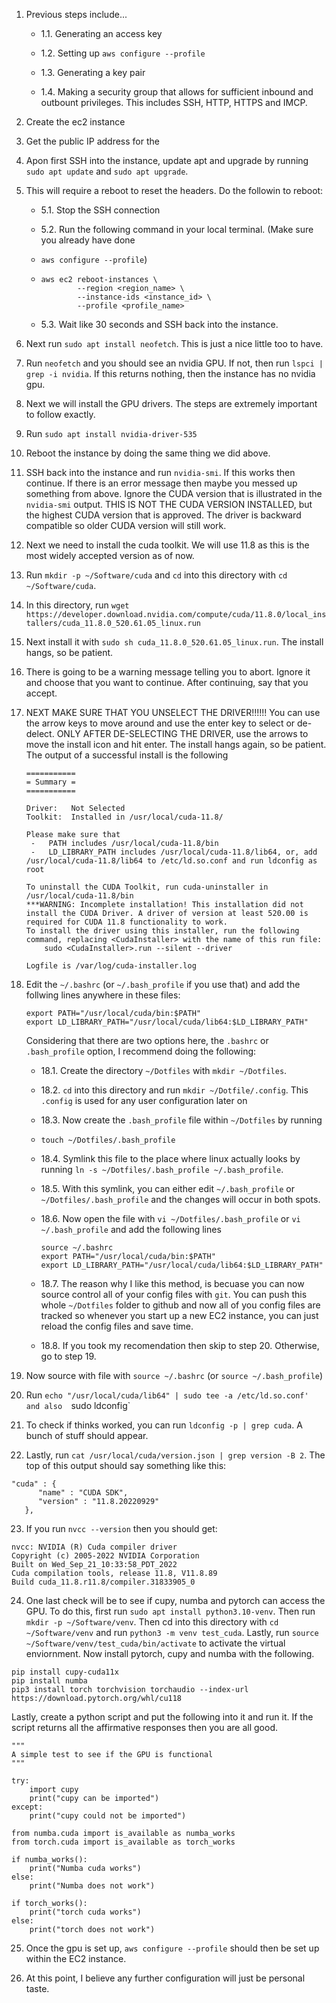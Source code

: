 1. Previous steps include...

    - 1.1. Generating an access key

    - 1.2. Setting up `aws configure --profile`

    - 1.3. Generating a key pair

    - 1.4. Making a security group that allows for sufficient inbound and outbount privileges. This 
    includes SSH, HTTP, HTTPS and IMCP.

2. Create the ec2 instance

3. Get the public IP address for the 

4. Apon first SSH into the instance, update apt and upgrade by running `sudo apt update` and
`sudo apt upgrade`. 

5. This will require a reboot to reset the headers. Do the followin to reboot:

    - 5.1. Stop the SSH connection

    - 5.2. Run the following command in your local terminal. (Make sure you already have done
    - `aws configure --profile`)
    - 
        ```
        aws ec2 reboot-instances \
                --region <region_name> \
                --instance-ids <instance_id> \
                --profile <profile_name>
        ```

    - 5.3. Wait like 30 seconds and SSH back into the instance.

6. Next run `sudo apt install neofetch`. This is just a nice little too to have.

7. Run `neofetch` and you should see an nvidia GPU. If not, then run `lspci | grep -i nvidia`.
If this returns nothing, then the instance has no nvidia gpu.

8. Next we will install the GPU drivers. The steps are extremely important to follow exactly.

9. Run `sudo apt install nvidia-driver-535`

10. Reboot the instance by doing the same thing we did above.

11. SSH back into the instance and run `nvidia-smi`. If this works then continue. If there is
an error message then maybe you messed up something from above. Ignore the CUDA version
that is illustrated in the `nvidia-smi` output. THIS IS NOT THE CUDA VERSION INSTALLED, but
the highest CUDA version that is approved. The driver is backward compatible so older CUDA
version will still work.

12. Next we need to install the cuda toolkit. We will use 11.8 as this is the most widely
accepted version as of now.

13. Run `mkdir -p ~/Software/cuda` and `cd` into this directory with `cd ~/Software/cuda`.

14. In this directory, run `wget https://developer.download.nvidia.com/compute/cuda/11.8.0/local_installers/cuda_11.8.0_520.61.05_linux.run`

15. Next install it with `sudo sh cuda_11.8.0_520.61.05_linux.run`. The install hangs, so
be patient.

16. There is going to be a warning message telling you to abort. Ignore it and choose that you
want to continue. After continuing, say that you accept.

17. NEXT MAKE SURE THAT YOU UNSELECT THE DRIVER!!!!!! You can use the arrow keys to move around
    and use the enter key to select or de-delect. ONLY AFTER DE-SELECTING THE DRIVER, use the arrows
    to move the install icon and hit enter. The install hangs again, so be patient. The output of a
    successful install is the following
    ```
    ===========
    = Summary =
    ===========
    
    Driver:   Not Selected
    Toolkit:  Installed in /usr/local/cuda-11.8/
    
    Please make sure that
     -   PATH includes /usr/local/cuda-11.8/bin
     -   LD_LIBRARY_PATH includes /usr/local/cuda-11.8/lib64, or, add /usr/local/cuda-11.8/lib64 to /etc/ld.so.conf and run ldconfig as root
    
    To uninstall the CUDA Toolkit, run cuda-uninstaller in /usr/local/cuda-11.8/bin
    ***WARNING: Incomplete installation! This installation did not install the CUDA Driver. A driver of version at least 520.00 is required for CUDA 11.8 functionality to work.
    To install the driver using this installer, run the following command, replacing <CudaInstaller> with the name of this run file:
        sudo <CudaInstaller>.run --silent --driver
    
    Logfile is /var/log/cuda-installer.log
    ```


18. Edit the `~/.bashrc` (or `~/.bash_profile` if you use that) and add the follwing lines
    anywhere in these files:

    ```
    export PATH="/usr/local/cuda/bin:$PATH"
    export LD_LIBRARY_PATH="/usr/local/cuda/lib64:$LD_LIBRARY_PATH"
    ```

    Considering that there are two options here, the `.bashrc` or `.bash_profile` option, 
    I recommend doing the following:
    
    - 18.1. Create the directory `~/Dotfiles` with `mkdir ~/Dotfiles`.
    
    - 18.2. `cd` into this directory and run `mkdir ~/Dotfile/.config`. This `.config`
    is used for any user configuration later on
    
    - 18.3. Now create the `.bash_profile` file within `~/Dotfiles` by running 
    
    - `touch ~/Dotfiles/.bash_profile`
    
    - 18.4. Symlink this file to the place where linux actually looks by running 
    `ln -s ~/Dotfiles/.bash_profile ~/.bash_profile`.
    
    - 18.5. With this symlink, you can either edit `~/.bash_profile` or `~/Dotfiles/.bash_profile`
    and the changes will occur in both spots.
    
    - 18.6. Now open the file with `vi ~/Dotfiles/.bash_profile` or `vi ~/.bash_profile` and 
    add the following lines
        ```
        source ~/.bashrc
        export PATH="/usr/local/cuda/bin:$PATH"
        export LD_LIBRARY_PATH="/usr/local/cuda/lib64:$LD_LIBRARY_PATH"
        ```
    
    - 18.7. The reason why I like this method, is becuase you can now source control all
    of your config files with `git`. You can push this whole `~/Dotfiles` folder to github
    and now all of you config files are tracked so whenever you start up a new EC2 instance,
    you can just reload the config files and save time.
    
    - 18.8. If you took my recomendation then skip to step 20. Otherwise, go to step 19.

19. Now source with file with `source ~/.bashrc` (or `source ~/.bash_profile`)

20. Run `echo "/usr/local/cuda/lib64" | sudo tee -a /etc/ld.so.conf' and also 
`sudo ldconfig`

21. To check if thinks worked, you can run `ldconfig -p | grep cuda`. A bunch of stuff
should appear.

22. Lastly, run `cat /usr/local/cuda/version.json | grep version -B 2`. The top of this
output should say something like this:
```
"cuda" : {
      "name" : "CUDA SDK",
      "version" : "11.8.20220929"
   },
```

23. If you run `nvcc --version` then you should get:
```
nvcc: NVIDIA (R) Cuda compiler driver
Copyright (c) 2005-2022 NVIDIA Corporation
Built on Wed_Sep_21_10:33:58_PDT_2022
Cuda compilation tools, release 11.8, V11.8.89
Build cuda_11.8.r11.8/compiler.31833905_0
```

24. One last check will be to see if cupy, numba and pytorch can access the GPU.
To do this, first run `sudo apt install python3.10-venv`. Then run `mkdir -p ~/Software/venv`.
Then cd into this directory with `cd ~/Software/venv` and run `python3 -m venv test_cuda`.
Lastly, run `source ~/Software/venv/test_cuda/bin/activate` to activate the virtual
enviornment. Now install pytorch, cupy and numba with the following.
```
pip install cupy-cuda11x
pip install numba
pip3 install torch torchvision torchaudio --index-url https://download.pytorch.org/whl/cu118
```
Lastly, create a python script and put the following into it and run it. If the script
returns all the affirmative responses then you are all good.

```
"""
A simple test to see if the GPU is functional
"""

try:
    import cupy
    print("cupy can be imported")
except:
    print("cupy could not be imported")

from numba.cuda import is_available as numba_works
from torch.cuda import is_available as torch_works

if numba_works():
    print("Numba cuda works")
else:
    print("Numba does not work")

if torch_works():
    print("torch cuda works")
else:
    print("torch does not work")
```

25. Once the gpu is set up, `aws configure --profile` should then be set up within the EC2 instance.

26. At this point, I believe any further configuration will just be personal taste.
